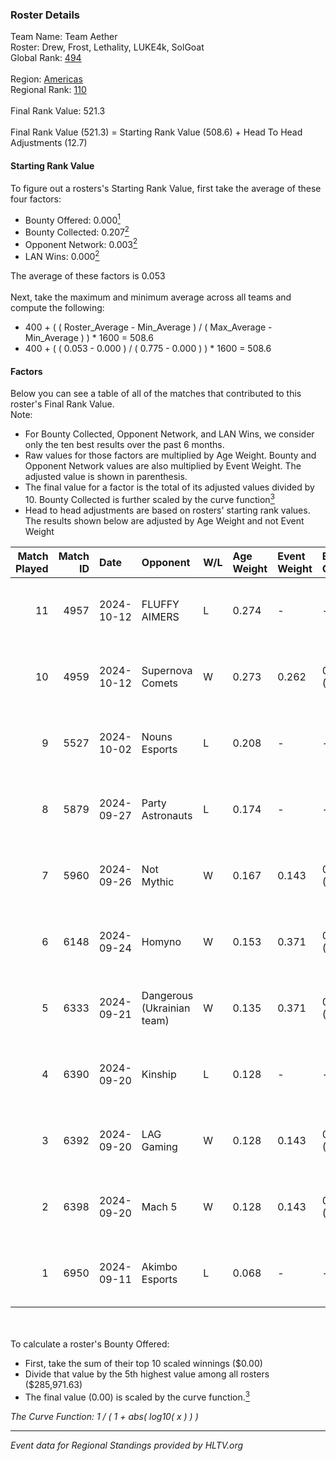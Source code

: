 ### Roster Details<br />
Team Name: Team Aether<br />
Roster: Drew, Frost, Lethality, LUKE4k, SolGoat<br />
Global Rank: [494](../../standings_global_2025_02_28.md)<br />
<br />
Region: [Americas]( ../../standings_americas_2025_02_28.md)<br />
Regional Rank: [110]( ../../standings_americas_2025_02_28.md)<br />
<br />
Final Rank Value:  521.3<br />
<br />
Final Rank Value (521.3) = Starting Rank Value (508.6) + Head To Head Adjustments (12.7)<br />

#### Starting Rank Value<br />
To figure out a rosters's Starting Rank Value, first take the average of these four factors:<br />
- Bounty Offered: 0.000[<sup>1</sup>](#table2)
- Bounty Collected: 0.207[<sup>2</sup>](#table1)
- Opponent Network: 0.003[<sup>2</sup>](#table1)
- LAN Wins: 0.000[<sup>2</sup>](#table1)

The average of these factors is 0.053<br />
<br />
Next, take the maximum and minimum average across all teams and compute the following:<br />
- 400 + ( ( Roster_Average - Min_Average ) / ( Max_Average - Min_Average ) ) * 1600 = 508.6
- 400 + ( ( 0.053 - 0.000 ) / ( 0.775 - 0.000 ) ) * 1600 = 508.6


#### Factors<br />
Below you can see a table of all of the matches that contributed to this roster's Final Rank Value.<br />
Note:<br />

- For Bounty Collected, Opponent Network, and LAN Wins, we consider only the ten best results over the past 6 months.
- Raw values for those factors are multiplied by Age Weight. Bounty and Opponent Network values are also multiplied by Event Weight. The adjusted value is shown in parenthesis.
- The final value for a factor is the total of its adjusted values divided by 10. Bounty Collected is further scaled by the curve function[<sup>3</sup>](#curveFunction)
- Head to head adjustments are based on rosters' starting rank values. The results shown below are adjusted by Age Weight and not Event Weight
<span id="table1"></span><br />


| Match Played | Match ID | Date       | Opponent                   | W/L | Age Weight | Event Weight | Bounty Collected | Opponent Network | LAN Wins  | H2H Adj. | Roster                                  |
| -: | -: | :- | :- | :- | :- | :- | :- | :- | :- | -: | :- |
|           11 |     4957 | 2024-10-12 | FLUFFY AIMERS              | L   | 0.274      | -            | -                | -                | -         |    -1.28 | Drew, Frost, Lethality, LUKE4k, SolGoat |
|           10 |     4959 | 2024-10-12 | Supernova Comets           | W   | 0.273      | 0.262        | 0.013 (0.001)    | 0.269 (0.019)    | 0 (0.000) |     6.31 | Drew, Frost, Lethality, LUKE4k, SolGoat |
|            9 |     5527 | 2024-10-02 | Nouns Esports              | L   | 0.208      | -            | -                | -                | -         |    -0.56 | AtomiK, Drew, Frost, LUKE4k, SolGoat    |
|            8 |     5879 | 2024-09-27 | Party Astronauts           | L   | 0.174      | -            | -                | -                | -         |    -0.81 | AtomiK, Drew, Frost, LUKE4k, SolGoat    |
|            7 |     5960 | 2024-09-26 | Not Mythic                 | W   | 0.167      | 0.143        | 0.000 (0.000)    | 0.014 (0.000)    | 0 (0.000) |     2.39 | AtomiK, Drew, Frost, LUKE4k, SolGoat    |
|            6 |     6148 | 2024-09-24 | Homyno                     | W   | 0.153      | 0.371        | 0.009 (0.001)    | 0.208 (0.012)    | 0 (0.000) |     3.71 | AtomiK, Drew, Frost, LUKE4k, SolGoat    |
|            5 |     6333 | 2024-09-21 | Dangerous (Ukrainian team) | W   | 0.135      | 0.371        | 0.000 (0.000)    | 0.000 (0.000)    | 0 (0.000) |     1.48 | AtomiK, Frost, Izik, LUKE4k, SolGoat    |
|            4 |     6390 | 2024-09-20 | Kinship                    | L   | 0.128      | -            | -                | -                | -         |    -2.18 | AtomiK, Drew, Frost, LUKE4k, SolGoat    |
|            3 |     6392 | 2024-09-20 | LAG Gaming                 | W   | 0.128      | 0.143        | 0.002 (0.000)    | 0.030 (0.001)    | 0 (0.000) |     2.69 | AtomiK, Drew, Frost, LUKE4k, SolGoat    |
|            2 |     6398 | 2024-09-20 | Mach 5                     | W   | 0.128      | 0.143        | 0.000 (0.000)    | 0.000 (0.000)    | 0 (0.000) |     1.42 | AtomiK, Drew, Frost, LUKE4k, SolGoat    |
|            1 |     6950 | 2024-09-11 | Akimbo Esports             | L   | 0.068      | -            | -                | -                | -         |    -0.52 | AtomiK, Frost, LUKE4k, RiFT, SolGoat    |

<br />
<span id="table2"></span><br />
To calculate a roster's Bounty Offered:<br />

- First, take the sum of their top 10 scaled winnings ($0.00)
- Divide that value by the 5th highest value among all rosters ($285,971.63)
- The final value (0.00) is scaled by the curve function.[<sup>3</sup>](#curveFunction)

<span id="curveFunction"></span>_The Curve Function: 1 / ( 1 + abs( log10( x ) ) )_<br />

---
_Event data for Regional Standings provided by HLTV.org_<br />
